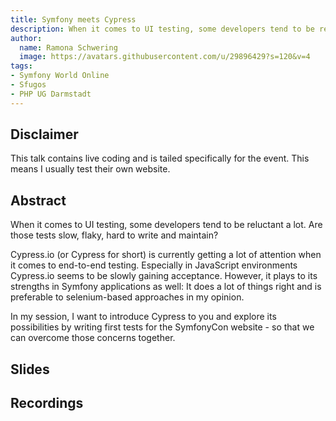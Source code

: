 ```yaml
---
title: Symfony meets Cypress
description: When it comes to UI testing, some developers tend to be reluctant a lot. Are those tests slow, flaky, hard to write and maintain?
author:
  name: Ramona Schwering
  image: https://avatars.githubusercontent.com/u/29896429?s=120&v=4
tags:
- Symfony World Online
- Sfugos
- PHP UG Darmstadt
---
```


## Disclaimer

This talk contains live coding and is tailed specifically for the event. This means I usually test their own website.

## Abstract

When it comes to UI testing, some developers tend to be reluctant a lot. Are those tests slow, flaky, hard to write and maintain?

Cypress.io (or Cypress for short) is currently getting a lot of attention when it comes to end-to-end testing. Especially in JavaScript environments Cypress.io seems to be slowly gaining acceptance. However, it plays to its strengths in Symfony applications as well: It does a lot of things right and is preferable to selenium-based approaches in my opinion.

In my session, I want to introduce Cypress to you and explore its possibilities by writing first tests for the SymfonyCon website - so that we can overcome those concerns together.

## Slides

<media-grid :media="[{
url: 'https://speakerdeck.com/player/a5fce07a3d104eccaa4d029ed6ba4ebc'
}]"></media-grid>

## Recordings

<media-grid :media="[{
name: 'Sfugos (Symfony User Group Osnabrück)',
url: 'https://www.youtube.com/embed/-vekdbWRWvI'
}]"></media-grid>
